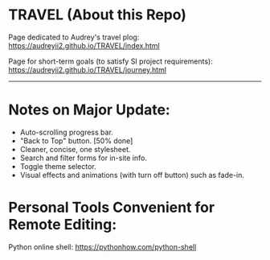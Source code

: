 # TRAVEL (About this Repo)

Page dedicated to Audrey's travel plog: https://audreyii2.github.io/TRAVEL/index.html

Page for short-term goals (to satisfy SI project requirements): https://audreyii2.github.io/TRAVEL/journey.html

-------------------------------------------------------------------------------------
# Notes on Major Update:

* Auto-scrolling progress bar.
* "Back to Top" button. [50% done]
* Cleaner, concise, one stylesheet.
* Search and filter forms for in-site info.
* Toggle theme selector.
* Visual effects and animations (with turn off button) such as fade-in.

# Personal Tools Convenient for Remote Editing:

Python online shell: https://pythonhow.com/python-shell

